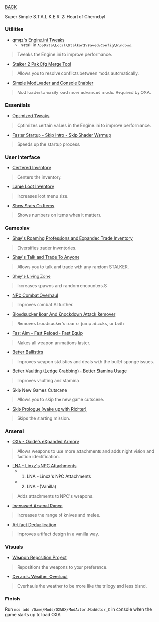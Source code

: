 
[BACK](..)

Super Simple S.T.A.L.K.E.R. 2: Heart of Chernobyl

### Utilities
- [qmqz's Engine.ini Tweaks](https://www.nexusmods.com/stalker2heartofchornobyl/mods/133)
    - Install in `AppData\Local\Stalker2\Saved\Config\Windows`.
> Tweaks the Engine.ini to improve performance.
- [Stalker 2 Pak Cfg Merge Tool](https://github.com/Zweite93/Stalker2PakCfgMergeTool/releases/latest)
> Allows you to resolve conflicts between mods automatically.
- [Simple ModLoader and Console Enabler](https://www.nexusmods.com/stalker2heartofchornobyl/mods/304)
> Mod loader to easily load more advanced mods. Required by OXA.

### Essentials
- [Optimized Tweaks](https://www.nexusmods.com/stalker2heartofchornobyl/mods/7)
> Optimizes certain values in the Engine.ini to improve performance.
- [Faster Startup - Skip Intro - Skip Shader Warmup](https://www.nexusmods.com/stalker2heartofchornobyl/mods/1286)
> Speeds up the startup process.

### User Interface
- [Centered Inventory](https://www.nexusmods.com/stalker2heartofchornobyl/mods/1045)
> Centers the inventory.
- [Large Loot Inventory](https://www.nexusmods.com/stalker2heartofchornobyl/mods/1045)
> Increases loot menu size.
- [Show Stats On Items](https://www.nexusmods.com/stalker2heartofchornobyl/mods/1321)
> Shows numbers on items when it matters.

### Gameplay
- [Shay's Roaming Professions and Expanded Trade Inventory](https://www.nexusmods.com/stalker2heartofchornobyl/mods/1210)
> Diversifies trader inventories.
- [Shay's Talk and Trade To Anyone](https://www.nexusmods.com/stalker2heartofchornobyl/mods/1209)
> Allows you to talk and trade with any random STALKER.
- [Shay's Living Zone](https://www.nexusmods.com/stalker2heartofchornobyl/mods/446)
> Increases spawns and random encounters.S
- [NPC Combat Overhaul](https://www.nexusmods.com/stalker2heartofchornobyl/mods/635)
> Improves combat AI further.
- [Bloodsucker Roar And Knockdown Attack Remover](https://www.nexusmods.com/stalker2heartofchornobyl/mods/870)
> Removes bloodsucker's roar or jump attacks, or both
- [Fast Aim - Fast Reload - Fast Equip](https://www.nexusmods.com/stalker2heartofchornobyl/mods/1297)
> Makes all weapon animations faster.
- [Better Ballistics](https://www.nexusmods.com/stalker2heartofchornobyl/mods/129)
> Improves weapon statistics and deals with the bullet sponge issues.
- [Better Vaulting (Ledge Grabbing) - Better Stamina Usage](https://www.nexusmods.com/stalker2heartofchornobyl/mods/512)
> Improves vaulting and stamina.
- [Skip New Games Cutscene](https://www.nexusmods.com/stalker2heartofchornobyl/mods/950)
> Allows you to skip the new game cutscene.
- [Skip Prologue (wake up with Richter)](https://www.nexusmods.com/stalker2heartofchornobyl/mods/981)
> Skips the starting mission.

### Arsenal
- [OXA - Oxide's eXpanded Armory](https://www.nexusmods.com/stalker2heartofchornobyl/mods/939)
> Allows weapons to use more attachments and adds night vision and faction identification.
- [LNA - Linxz's NPC Attachments](https://www.nexusmods.com/stalker2heartofchornobyl/mods/1212)
    - 1. LNA - Linxz's NPC Attachments
    - 2. LNA - (Vanilla)
> Adds attachments to NPC's weapons.
- [Increased Arsenal Range](https://www.nexusmods.com/stalker2heartofchornobyl/mods/1293)
> Increases the range of knives and melee.
- [Artifact Deduplication](https://www.nexusmods.com/stalker2heartofchornobyl/mods/1401)
> Improves artifact design in a vanilla way.

### Visuals
- [Weapon Reposition Project](https://www.nexusmods.com/stalker2heartofchornobyl/mods/1312)
> Repositions the weapons to your preference.
- [Dynamic Weather Overhaul](https://www.nexusmods.com/stalker2heartofchornobyl/mods/164)
> Overhauls the weather to be more like the trilogy and less bland.

### Finish
Run `mod add /Game/Mods/OXA0X/ModActor.ModActor_C` in console when the game starts up to load OXA.
